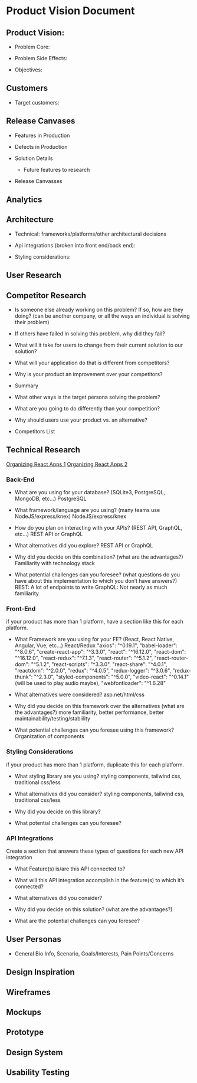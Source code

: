 # Product Vision Document

## Product Vision:  

- Problem Core:   

- Problem Side Effects: 

- Objectives:   

## Customers 

- Target customers:  

## Release Canvases

- Features in Production


- Defects in Production

- Solution Details

    - Future features to research

- Release Canvasses

## Analytics

## Architecture

- Technical: frameworks/platforms/other architectural decisions

- Api integrations (broken into front end/back end):

- Styling considerations:  

## User Research

## Competitor Research

- Is someone else already working on this problem? If so, how are they doing? (can be another company, or all the ways an individual is solving their problem)

- If others have failed in solving this problem, why did they fail?

- What will it take for users to change from their current solution to our solution?

- What will your application do that is different from competitors?

- Why is your product an improvement over your competitors?

- Summary

- What other ways is the target persona solving the problem?

- What are you going to do differently than your competition?  

- Why should users use your product vs. an alternative?

- Competitors List

## Technical Research

[Organizing React Apps 1](https://engineering.opsgenie.com/how-to-organize-react-files-before-its-messed-up-c85387f691be)
[Organizing React Apps 2](https://medium.com/lexical-labs-engineering/redux-best-practices-64d59775802e)

### Back-End

- What are you using for your database? (SQLite3, PostgreSQL, MongoDB, etc…)
PostgreSQL

- What framework/language are you using? (many teams use NodeJS/express/knex)
NodeJS/express/knex

- How do you plan on interacting with your APIs? (REST API, GraphQL, etc...)
REST API or GraphQL

- What alternatives did you explore?
REST API or GraphQL

- Why did you decide on this combination? (what are the advantages?)
Familiarity with technology stack

- What potential challenges can you foresee? (what questions do you have about this implementation to which you don’t have answers?)
REST:  A lot of endpoints to write
GraphQL:  Not nearly as much familiarity

### Front-End

if your product has more than 1 platform, have a section like this for each platform.

- What Framework are you using for your FE? (React, React Native, Angular, Vue, etc...)
React/Redux
"axios": "^0.19.1",
"babel-loader": "^8.0.6",
"create-react-app": "^3.3.0",
"react": "^16.12.0",
"react-dom": "^16.12.0",
"react-redux": "^7.1.3",
"react-router": "^5.1.2",
"react-router-dom": "^5.1.2",
"react-scripts": "^3.3.0",
"react-share": "^4.0.1",
"reactdom": "^2.0.0",
"redux": "^4.0.5",
"redux-logger": "^3.0.6",
"redux-thunk": "^2.3.0",
"styled-components": "^5.0.0",
"video-react": "^0.14.1" (will be used to play audio maybe),
"webfontloader": "^1.6.28"

- What alternatives were considered?
asp.net/html/css

- Why did you decide on this framework over the alternatives (what are the advantages?)
more familiarity, better performance, better maintainability/testing/stabiility

- What potential challenges can you foresee using this framework?
Organization of components

### Styling Considerations

if your product has more than 1 platform, duplicate this for each platform.

- What styling library are you using?
styling components, tailwind css, traditional css/less

- What alternatives did you consider?
styling components, tailwind css, traditional css/less

- Why did you decide on this library?

- What potential challenges can you foresee?

### API Integrations

Create a section that answers these types of questions for each new API integration

- What Feature(s) is/are this API connected to?

- What will this API integration accomplish in the feature(s) to which it’s connected?

- What alternatives did you consider?

- Why did you decide on this solution? (what are the advantages?)

- What are the potential challenges can you foresee?

## User Personas

- General Bio Info, Scenario, Goals/Interests, Pain Points/Concerns

## Design Inspiration

## Wireframes

## Mockups

## Prototype

## Design System  

## Usability Testing